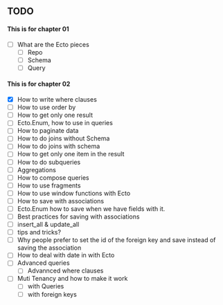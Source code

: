 ## TODO

#### This is for chapter 01
- [ ] What are the Ecto pieces
  - [ ] Repo
  - [ ] Schema
  - [ ] Query

#### This is for chapter 02
- [x] How to write where clauses
- [ ] How to use order by
- [ ] How to get only one result
- [ ] Ecto.Enum, how to use in queries
- [ ] How to paginate data
- [ ] How to do joins without Schema
- [ ] How to do joins with schema
- [ ] How to get only one item in the result
- [ ] How to do subqueries
- [ ] Aggregations
- [ ] How to compose queries
- [ ] How to use fragments
- [ ] How to use window functions with Ecto
- [ ] How to save with associations
- [ ] Ecto.Enum how to save when we have fields with it.
- [ ] Best practices for saving with associations
- [ ] insert_all & update_all
- [ ] tips and tricks?
- [ ] Why people prefer to set the id of the foreign key and save instead of saving the association
- [ ] How to deal with date in with Ecto
- [ ] Advanced queries
  - [ ] Advannced where clauses

- [ ] Muti Tenancy and how to make it work
	- [ ] with Queries
	- [ ] with foreign keys